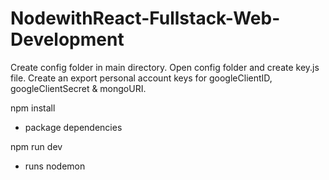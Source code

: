# NodewithReact-Fullstack-Web-Development

Create config folder in main directory. Open config folder and create key.js file. Create an export personal account keys for googleClientID, googleClientSecret & mongoURI. 

npm install 
- package dependencies

npm run dev 
- runs nodemon
